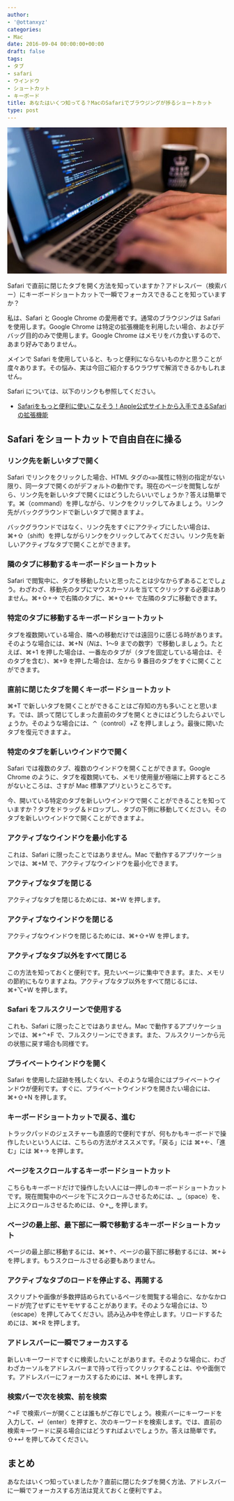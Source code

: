 ```yaml
---
author:
- '@ottanxyz'
categories:
- Mac
date: 2016-09-04 00:00:00+00:00
draft: false
tags:
- タブ
- safari
- ウインドウ
- ショートカット
- キーボード
title: あなたはいくつ知ってる？MacのSafariでブラウジングが捗るショートカット
type: post
---
```


![](160904-57cbc9ff1cbf1.jpg)

Safari で直前に閉じたタブを開く方法を知っていますか？アドレスバー（検索バー）にキーボードショートカットで一瞬でフォーカスできることを知っていますか？

私は、Safari と Google Chrome の愛用者です。通常のブラウジングは Safari を使用します。Google Chrome は特定の拡張機能を利用したい場合、およびデバッグ目的のみで使用します。Google Chrome はメモリをバカ食いするので、あまり好みでありません。

メインで Safari を使用していると、もっと便利にならないものかと思うことが度々あります。その悩み、実は今回ご紹介するウラワザで解消できるかもしれません。

Safari については、以下のリンクも参照してください。

* [Safariをもっと便利に使いこなそう！Apple公式サイトから入手できるSafariの拡張機能](/posts/2016/08/safari-mac-extensions-4741/)

## Safari をショートカットで自由自在に操る

### リンク先を新しいタブで開く

Safari でリンクをクリックした場合、HTML タグの`<a>`属性に特別の指定がない限り、同一タブで開くのがデフォルトの動作です。現在のページを閲覧しながら、リンク先を新しいタブで開くにはどうしたらいいでしょうか？答えは簡単です。⌘（command）を押しながら、リンクをクリックしてみましょう。リンク先がバックグラウンドで新しいタブで開きますよ。

バックグラウンドではなく、リンク先をすぐにアクティブにしたい場合は、⌘+⇧（shift）を押しながらリンクをクリックしてみてください。リンク先を新しいアクティブなタブで開くことができます。

### 隣のタブに移動するキーボードショートカット

Safari で閲覧中に、タブを移動したいと思ったことは少なからずあることでしょう。わざわざ、移動先のタブにマウスカーソルを当ててクリックする必要はありません。⌘+⇧+→ で右隣のタブに、⌘+⇧+← で左隣のタブに移動できます。

### 特定のタブに移動するキーボードショートカット

タブを複数開いている場合、隣への移動だけでは遠回りに感じる時があります。そのような場合には、⌘+N（*N*は、1〜9 までの数字）で移動しましょう。たとえば、⌘+1 を押した場合は、一番左のタブが（タブを固定している場合は、そのタブを含む）、⌘+9 を押した場合は、左から 9 番目のタブをすぐに開くことができます。

### 直前に閉じたタブを開くキーボードショートカット

⌘+T で新しいタブを開くことができることはご存知の方も多いことと思います。では、誤って閉じてしまった直前のタブを開くときにはどうしたらよいでしょうか。そのような場合には、⌃（control）+Z を押しましょう。最後に開いたタブを復元できますよ。

### 特定のタブを新しいウインドウで開く

Safari では複数のタブ、複数のウインドウを開くことができます。Google Chrome のように、タブを複数開いても、メモリ使用量が極端に上昇するところがないところは、さすが Mac 標準アプリというところです。

今、開いている特定のタブを新しいウインドウで開くことができることを知っていますか？タブをドラッグ＆ドロップし、タブの下側に移動してください。そのタブを新しいウインドウで開くことができますよ。

### アクティブなウインドウを最小化する

これは、Safari に限ったことではありません。Mac で動作するアプリケーションでは、⌘+M で、アクティブなウインドウを最小化できます。

### アクティブなタブを閉じる

アクティブなタブを閉じるためには、⌘+W を押します。

### アクティブなウインドウを閉じる

アクティブなウインドウを閉じるためには、⌘+⇧+W を押します。

### アクティブなタブ以外をすべて閉じる

この方法を知っておくと便利です。見たいページに集中できます。また、メモリの節約にもなりますよね。アクティブなタブ以外をすべて閉じるには、⌘+⌥+W を押します。

### Safari をフルスクリーンで使用する

これも、Safari に限ったことではありません。Mac で動作するアプリケーションでは、⌘+⌃+F で、フルスクリーンにできます。また、フルスクリーンから元の状態に戻す場合も同様です。

### プライベートウインドウを開く

Safari を使用した証跡を残したくない、そのような場合にはプライベートウインドウが便利です。すぐに、プライベートウインドウを開きたい場合には、⌘+⇧+N を押します。

### キーボードショートカットで戻る、進む

トラックパッドのジェスチャーも直感的で便利ですが、何もかもキーボードで操作したいという人には、こちらの方法がオススメです。「戻る」には ⌘+←、「進む」には ⌘+→ を押します。

### ページをスクロールするキーボードショートカット

こちらもキーボードだけで操作したい人には一押しのキーボードショートカットです。現在閲覧中のページを下にスクロールさせるためには、␣（space）を、上にスクロールさせるためには、⇧+␣ を押します。

### ページの最上部、最下部に一瞬で移動するキーボードショートカット

ページの最上部に移動するには、⌘+↑、ページの最下部に移動するには、⌘+↓ を押します。もうスクロールさせる必要もありません。

### アクティブなタブのロードを停止する、再開する

スクリプトや画像が多数押詰められているページを閲覧する場合に、なかなかロードが完了せずにモヤモヤすることがあります。そのような場合には、⎋（escape）を押してみてください。読み込み中を停止します。リロードするためには、⌘+R を押します。

### アドレスバーに一瞬でフォーカスする

新しいキーワードですぐに検索したいことがあります。そのような場合に、わざわざカーソルをアドレスバーまで持って行ってクリックすることは、やや面倒です。アドレスバーにフォーカスするためには、⌘+L を押します。

### 検索バーで次を検索、前を検索

⌃+F で検索バーが開くことは誰もがご存じでしょう。検索バーにキーワードを入力して、↵（enter）を押すと、次のキーワードを検索します。では、直前の検索キーワードに戻る場合にはどうすればよいでしょうか。答えは簡単です。⇧+↵ を押してみてください。

## まとめ

あなたはいくつ知っていましたか？直前に閉じたタブを開く方法、アドレスバーに一瞬でフォーカスする方法は覚えておくと便利ですよ。
